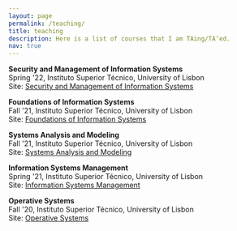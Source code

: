 ```yaml
---
layout: page
permalink: /teaching/
title: teaching
description: Here is a list of courses that I am TAing/TA’ed.
nav: true
---
```




**Security and Management of Information Systems**<br>
Spring '22, Instituto Superior Técnico, University of Lisbon<br>
Site: [Security and Management of Information Systems](https://fenix.tecnico.ulisboa.pt/disciplinas/OGFI/2021-2022/2-semestre)

**Foundations of Information Systems**<br>
Fall '21, Instituto Superior Técnico, University of Lisbon<br>
Site: [Foundations of Information Systems](https://fenix.tecnico.ulisboa.pt/disciplinas/AOSI/2021-2022/1-semestre)

**Systems Analysis and Modeling**<br>
Fall '21, Instituto Superior Técnico, University of Lisbon<br>
Site: [Systems Analysis and Modeling](https://fenix.tecnico.ulisboa.pt/disciplinas/Mod/2021-2022/1-semestre)

**Information Systems Management**<br>
Spring '21, Instituto Superior Técnico, University of Lisbon<br>
Site: [Information Systems Management](https://fenix.tecnico.ulisboa.pt/disciplinas/OGFI2646/2020-2021/2-semestre)

**Operative Systems**<br>
Fall '20, Instituto Superior Técnico, University of Lisbon<br>
Site: [Operative Systems](https://fenix.tecnico.ulisboa.pt/disciplinas/SO7179577/2020-2021/1-semestre)
